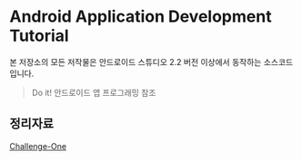 # Android Application Development Tutorial
본 저장소의 모든 저작물은 안드로이드 스튜디오 2.2 버전 이상에서 동작하는 소스코드입니다.  
> Do it! 안드로이드 앱 프로그래밍 참조 

## 정리자료 
[Challenge-One](http://kr-blog.gihwan.com/27)
